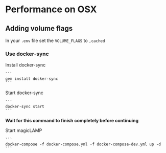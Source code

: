 # Performance on OSX

## Adding volume flags

In your `.env` file set the `VOLUME_FLAGS` to `,cached`

### Use docker-sync

Install docker-sync

    ```
    gem install docker-sync
    ```

Start docker-sync

    ```
    docker-sync start
    ```

**Wait for this command to finish completely before continuing**

Start magicLAMP

    ```
    docker-compose -f docker-compose.yml -f docker-compose-dev.yml up -d
    ```
